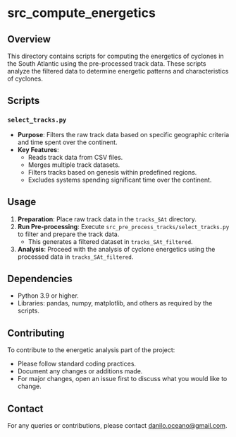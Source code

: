 # src_compute_energetics

## Overview
This directory contains scripts for computing the energetics of cyclones in the South Atlantic using the pre-processed track data. These scripts analyze the filtered data to determine energetic patterns and characteristics of cyclones.

## Scripts

### `select_tracks.py`
- **Purpose**: Filters the raw track data based on specific geographic criteria and time spent over the continent.
- **Key Features**:
  - Reads track data from CSV files.
  - Merges multiple track datasets.
  - Filters tracks based on genesis within predefined regions.
  - Excludes systems spending significant time over the continent.

## Usage
1. **Preparation**: Place raw track data in the `tracks_SAt` directory.
2. **Run Pre-processing**: Execute `src_pre_process_tracks/select_tracks.py` to filter and prepare the track data. 
   - This generates a filtered dataset in `tracks_SAt_filtered`.
4. **Analysis**: Proceed with the analysis of cyclone energetics using the processed data in `tracks_SAt_filtered`.

## Dependencies
- Python 3.9 or higher.
- Libraries: pandas, numpy, matplotlib, and others as required by the scripts.

## Contributing
To contribute to the energetic analysis part of the project:
- Please follow standard coding practices.
- Document any changes or additions made.
- For major changes, open an issue first to discuss what you would like to change.

## Contact
For any queries or contributions, please contact [danilo.oceano@gmail.com](mailto:danilo.oceano@gmail.com).

